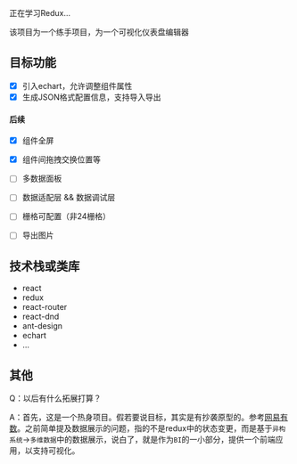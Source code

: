 正在学习Redux...

该项目为一个练手项目，为一个可视化仪表盘编辑器

## 目标功能

- [x] 引入echart，允许调整组件属性
- [x] 生成JSON格式配置信息，支持导入导出

#### 后续

- [x] 组件全屏
- [x] 组件间拖拽交换位置等

- [ ] 多数据面板 
- [ ] 数据适配层 && 数据调试层
- [ ] 栅格可配置（非24栅格）
- [ ] 导出图片

## 技术栈或类库

- react
- redux
- react-router
- react-dnd
- ant-design
- echart
- ...

## 其他

Q：以后有什么拓展打算？

A：首先，这是一个热身项目。假若要说目标，其实是有抄袭原型的。参考[网易有数](https://youdata.163.com/index/video)。之前简单提及数据展示的问题，指的不是redux中的状态变更，而是基于`异构系统`->`多维数据`中的数据展示，说白了，就是作为`BI`的一小部分，提供一个前端应用，以支持可视化。